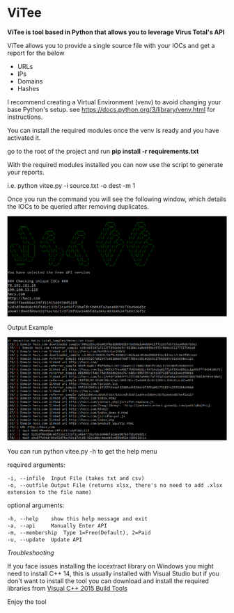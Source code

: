 # ViTee
**ViTee is tool based in Python that allows you to leverage Virus Total's API**

ViTee allows you to provide a single source file with your IOCs and get a report for the below

   *  URLs
   *  IPs
   *  Domains
   *  Hashes
   
I recommend creating a Virtual Environment (venv) to avoid changing your base Python's setup.
see https://docs.python.org/3/library/venv.html for instructions.

You can install the required modules once the venv is ready and you have activated it.

go to the root of the project and run **pip install -r requirements.txt**

With the required modules installed you can now use the script to generate your reports.

i.e. python vitee.py -i source.txt -o dest -m 1

Once you run the command you will see the following window, which details the IOCs to be queried after removing duplicates.

![Startup](https://github.com/TURROKS/ViTee/blob/master/misc/startup.png)

Output Example

![Results](https://github.com/TURROKS/ViTee/blob/master/misc/results.PNG)

You can run python vitee.py -h to get the help menu

required arguments:

    -i, --infile  Input File (takes txt and csv)
    -o, --outfile Output File (returns xlsx, there's no need to add .xlsx extension to the file name)

optional arguments:

    -h, --help    show this help message and exit
    -a, --api     Manually Enter API
    -m, --membership  Type 1=Free(Default), 2=Paid
    -u, --update  Update API

*Troubleshooting*

If you face issues installing the iocextract library on Windows you might need to install C++ 14, this is usually 
installed with Visual Studio but if you don't want to install the tool you can download and install the required 
libraries from [Visual C++ 2015 Build Tools](http://go.microsoft.com/fwlink/?LinkId=691126&fixForIE=.exe.)

Enjoy the tool
